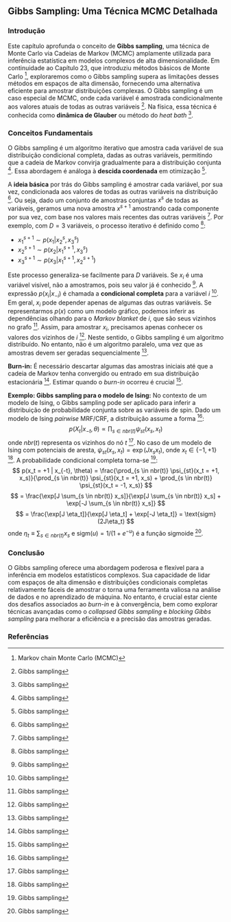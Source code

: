 ## Gibbs Sampling: Uma Técnica MCMC Detalhada

### Introdução
Este capítulo aprofunda o conceito de **Gibbs sampling**, uma técnica de Monte Carlo via Cadeias de Markov (MCMC) amplamente utilizada para inferência estatística em modelos complexos de alta dimensionalidade. Em continuidade ao Capítulo 23, que introduziu métodos básicos de Monte Carlo [^1], exploraremos como o Gibbs sampling supera as limitações desses métodos em espaços de alta dimensão, fornecendo uma alternativa eficiente para amostrar distribuições complexas. O Gibbs sampling é um caso especial de MCMC, onde cada variável é amostrada condicionalmente aos valores atuais de todas as outras variáveis [^2]. Na física, essa técnica é conhecida como **dinâmica de Glauber** ou método do *heat bath* [^2].

### Conceitos Fundamentais

O Gibbs sampling é um algoritmo iterativo que amostra cada variável de sua distribuição condicional completa, dadas as outras variáveis, permitindo que a cadeia de Markov convirja gradualmente para a distribuição conjunta [^2]. Essa abordagem é análoga à **descida coordenada** em otimização [^2].

A **ideia básica** por trás do Gibbs sampling é amostrar cada variável, por sua vez, condicionada aos valores de todas as outras variáveis na distribuição [^2]. Ou seja, dado um conjunto de amostras conjuntas $x^s$ de todas as variáveis, geramos uma nova amostra $x^{s+1}$ amostrando cada componente por sua vez, com base nos valores mais recentes das outras variáveis [^2]. Por exemplo, com $D = 3$ variáveis, o processo iterativo é definido como [^2]:
*   $x_1^{s+1} \sim p(x_1 | x_2^s, x_3^s)$
*   $x_2^{s+1} \sim p(x_2 | x_1^{s+1}, x_3^s)$
*   $x_3^{s+1} \sim p(x_3 | x_1^{s+1}, x_2^{s+1})$

Este processo generaliza-se facilmente para $D$ variáveis. Se $x_i$ é uma variável visível, não a amostramos, pois seu valor já é conhecido [^2]. A expressão $p(x_i | x_{-i})$ é chamada a **condicional completa** para a variável $i$ [^2]. Em geral, $x_i$ pode depender apenas de algumas das outras variáveis. Se representarmos $p(x)$ como um modelo gráfico, podemos inferir as dependências olhando para o *Markov blanket* de $i$, que são seus vizinhos no grafo [^2]. Assim, para amostrar $x_i$, precisamos apenas conhecer os valores dos vizinhos de $i$ [^2]. Neste sentido, o Gibbs sampling é um algoritmo distribuído. No entanto, não é um algoritmo paralelo, uma vez que as amostras devem ser geradas sequencialmente [^2].

**Burn-in:** É necessário descartar algumas das amostras iniciais até que a cadeia de Markov tenha convergido ou entrado em sua distribuição estacionária [^2]. Estimar quando o *burn-in* ocorreu é crucial [^2].

**Exemplo: Gibbs sampling para o modelo de Ising:**
No contexto de um modelo de Ising, o Gibbs sampling pode ser aplicado para inferir a distribuição de probabilidade conjunta sobre as variáveis de spin. Dado um modelo de Ising *pairwise* MRF/CRF, a distribuição assume a forma [^2]:
$$
p(X_t | x_{-t}, \theta) \propto \prod_{s \in nbr(t)} \psi_{st}(x_s, x_t)
$$
onde $nbr(t)$ representa os vizinhos do nó $t$ [^2]. No caso de um modelo de Ising com potenciais de aresta, $\psi_{st}(x_s, x_t) = \exp(J x_s x_t)$, onde $x_t \in \{-1, +1\}$ [^2]. A probabilidade condicional completa torna-se [^3]:
$$
p(x_t = +1 | x_{-t}, \theta) = \frac{\prod_{s \in nbr(t)} \psi_{st}(x_t = +1, x_s)}{\prod_{s \in nbr(t)} \psi_{st}(x_t = +1, x_s) + \prod_{s \in nbr(t)} \psi_{st}(x_t = -1, x_s)}
$$
$$
= \frac{\exp[J \sum_{s \in nbr(t)} x_s]}{\exp[J \sum_{s \in nbr(t)} x_s] + \exp[-J \sum_{s \in nbr(t)} x_s]}
$$
$$
= \frac{\exp[J \eta_t]}{\exp[J \eta_t] + \exp[-J \eta_t]} = \text{sigm}(2J\eta_t)
$$
onde $\eta_t \equiv \sum_{s \in nbr(t)} x_s$ e $\text{sigm}(u) = 1/(1 + e^{-u})$ é a função sigmoide [^3].

### Conclusão

O Gibbs sampling oferece uma abordagem poderosa e flexível para a inferência em modelos estatísticos complexos. Sua capacidade de lidar com espaços de alta dimensão e distribuições condicionais completas relativamente fáceis de amostrar o torna uma ferramenta valiosa na análise de dados e no aprendizado de máquina. No entanto, é crucial estar ciente dos desafios associados ao *burn-in* e à convergência, bem como explorar técnicas avançadas como o *collapsed Gibbs sampling* e *blocking Gibbs sampling* para melhorar a eficiência e a precisão das amostras geradas.

### Referências
[^1]: Markov chain Monte Carlo (MCMC)
[^2]: Gibbs sampling
[^3]: Gibbs sampling
<!-- END -->